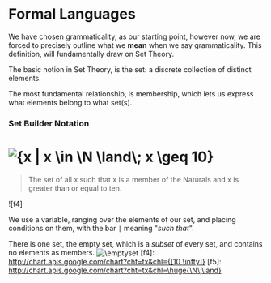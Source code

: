 # Formal Languages

We have chosen grammaticality, as our starting point, however now, we are forced to precisely outline what we **mean** when we say grammaticality. This definition, will fundamentally draw on Set Theory.

The basic notion in Set Theory, is the set: a discrete collection of distinct elements.

The most fundamental relationship, is membership, which lets us express what elements belong to what set(s).
### Set Builder Notation
# <img align="center" src="https://i.upmath.me/svg/%7Bx%20%7C%20x%20%5Cin%20%5CN%20%5Cland%5C%3B%20x%20%5Cgeq%2010%7D" alt="{x | x \in \N \land\; x \geq 10}" />
>The set of all x such that x is a member of the Naturals and x is greater than or equal to ten. 

![f4]

We use a variable, ranging over the elements of our set, and placing conditions on them, with the bar `|` meaning "*such that*".

There is one set, the empty set, which is a *subset* of every set, and contains no elements as members.
<img align="center" src="https://i.upmath.me/svg/%5Cemptyset" alt="\emptyset" />
[f4]: http://chart.apis.google.com/chart?cht=tx&chl={[10,\infty]}
[f5]: http://chart.apis.google.com/chart?cht=tx&chl=\huge{\N\;\land}